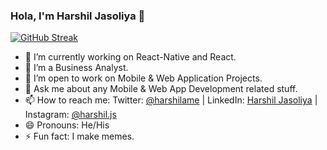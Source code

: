 ### Hola, I'm Harshil Jasoliya 👋

[![GitHub Streak](https://streak-stats.demolab.com/?user=harshilJs)](https://git.io/streak-stats)

- 🔭  I’m currently working on React-Native and React.
- 🌱  I’m a Business Analyst.
- 👯  I’m open to work on Mobile & Web Application Projects.
- 💬  Ask me about any Mobile & Web App Development related stuff.
- 📫  How to reach me: Twitter: [@harshilame](https://twitter.com/harshilame) | LinkedIn: [Harshil Jasoliya](https://www.linkedin.com/in/harshil-jasoliya/) | Instagram: [@harshil.js](https://www.instagram.com/harshil.js/?hl=en)
- 😄  Pronouns: He/His
- ⚡  Fun fact: I make memes.
